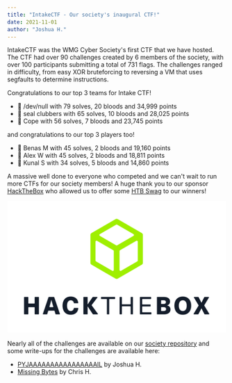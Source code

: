 ```yaml
---
title: "IntakeCTF - Our society's inaugural CTF!"
date: 2021-11-01
author: "Joshua H."
---
```


IntakeCTF was the WMG Cyber Society's first CTF that we have hosted. The CTF had over 90 challenges created by 6 members of the society, with over 100 participants submitting a total of 731 flags. The challenges ranged in difficulty, from easy XOR bruteforcing to reversing a VM that uses segfaults to determine instructions.

Congratulations to our top 3 teams for Intake CTF!

- 🥇 /dev/null with 79 solves, 20 bloods and 34,999 points
- 🥈 seal clubbers with 65 solves, 10 bloods and 28,025 points
- 🥉 Cope with 56 solves, 7 bloods and 23,745 points

and congratulations to our top 3 players too!

- 🥇 Benas M with 45 solves, 2 bloods and 19,160 points
- 🥈 Alex W with 45 solves, 2 bloods and 18,811 points
- 🥉 Kunal S with 34 solves, 5 bloods and 14,860 points

A massive well done to everyone who competed and we can't wait to run more CTFs for our society members! A huge thank you to our sponsor [HackTheBox](https://www.hackthebox.com/) who allowed us to offer some [HTB Swag](https://hackthebox.store/) to our winners!

![HackTheBox Logo](hacktheboxlogo.png)

Nearly all of the challenges are available on our [society repository](https://github.com/wmgcyber/intakectf-2021-public) and some write-ups for the challenges are available here:
- [PYJAAAAAAAAAAAAAAAAIL](https://techsupportjosh.com/posts/intake-ctf-pyjail/) by Joshua H.
- [Missing Bytes](/intakectfmissingbytes/) by Chris H.